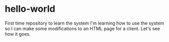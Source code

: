 # hello-world
First time repository to learn the system
I'm learning how to use the system so I can make some modifications to an HTML page for a client.
Let's see how it goes.

